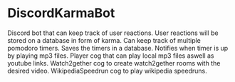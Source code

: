 # DiscordKarmaBot
Discord bot that can keep track of user reactions. User reactions will be stored on a database in form of karma.
Can keep track of multiple pomodoro timers. Saves the timers in a database. Notifies when timer is up by playing mp3 files.
Player cog that can play local mp3 files aswell as youtube links.
Watch2gether cog to create watch2gether rooms with the desired video.
WikipediaSpeedrun cog to play wikipedia speedruns.